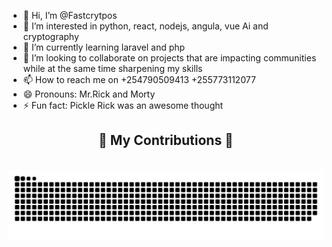 - 👋 Hi, I’m @Fastcrytpos
- 👀 I’m interested in python, react, nodejs, angula, vue Ai and cryptography
- 🌱 I’m currently learning laravel and php
- 💞️ I’m looking to collaborate on projects that are impacting communities while at the same time sharpening my skills
- 📫 How to reach me on +254790509413 +255773112077
- 😄 Pronouns: Mr.Rick and Morty
- ⚡ Fun fact: Pickle Rick was an awesome thought

<div align="center">
  <h2>🐍 My Contributions 🐍</h2>
  <br>
  <img alt="snake eating my contributions" src="https://raw.githubusercontent.com/fastcrytpos/fastcrytpos/output/github-contribution-grid-snake.svg" />

  <br/><br/><br/>
</div>



